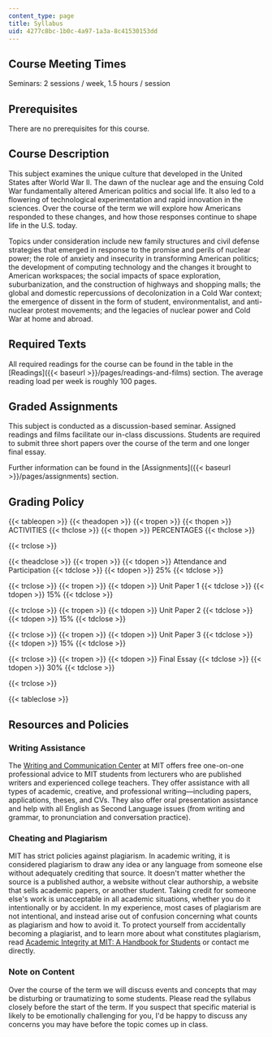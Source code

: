 ```yaml
---
content_type: page
title: Syllabus
uid: 4277c8bc-1b0c-4a97-1a3a-8c41530153dd
---
```


Course Meeting Times
--------------------

Seminars: 2 sessions / week, 1.5 hours / session

Prerequisites
-------------

There are no prerequisites for this course.

Course Description
------------------

This subject examines the unique culture that developed in the United States after World War II. The dawn of the nuclear age and the ensuing Cold War fundamentally altered American politics and social life. It also led to a flowering of technological experimentation and rapid innovation in the sciences. Over the course of the term we will explore how Americans responded to these changes, and how those responses continue to shape life in the U.S. today.

Topics under consideration include new family structures and civil defense strategies that emerged in response to the promise and perils of nuclear power; the role of anxiety and insecurity in transforming American politics; the development of computing technology and the changes it brought to American workspaces; the social impacts of space exploration, suburbanization, and the construction of highways and shopping malls; the global and domestic repercussions of decolonization in a Cold War context; the emergence of dissent in the form of student, environmentalist, and anti-nuclear protest movements; and the legacies of nuclear power and Cold War at home and abroad.

Required Texts
--------------

All required readings for the course can be found in the table in the [Readings]({{< baseurl >}}/pages/readings-and-films) section. The average reading load per week is roughly 100 pages.

Graded Assignments
------------------

This subject is conducted as a discussion-based seminar. Assigned readings and films facilitate our in-class discussions. Students are required to submit three short papers over the course of the term and one longer final essay.

Further information can be found in the [Assignments]({{< baseurl >}}/pages/assignments) section.

Grading Policy
--------------

{{< tableopen >}}
{{< theadopen >}}
{{< tropen >}}
{{< thopen >}}
ACTIVITIES
{{< thclose >}}
{{< thopen >}}
PERCENTAGES
{{< thclose >}}

{{< trclose >}}

{{< theadclose >}}
{{< tropen >}}
{{< tdopen >}}
Attendance and Participation
{{< tdclose >}}
{{< tdopen >}}
25%
{{< tdclose >}}

{{< trclose >}}
{{< tropen >}}
{{< tdopen >}}
Unit Paper 1
{{< tdclose >}}
{{< tdopen >}}
15%
{{< tdclose >}}

{{< trclose >}}
{{< tropen >}}
{{< tdopen >}}
Unit Paper 2
{{< tdclose >}}
{{< tdopen >}}
15%
{{< tdclose >}}

{{< trclose >}}
{{< tropen >}}
{{< tdopen >}}
Unit Paper 3
{{< tdclose >}}
{{< tdopen >}}
15%
{{< tdclose >}}

{{< trclose >}}
{{< tropen >}}
{{< tdopen >}}
Final Essay
{{< tdclose >}}
{{< tdopen >}}
30%
{{< tdclose >}}

{{< trclose >}}

{{< tableclose >}}

Resources and Policies
----------------------

### Writing Assistance

The [Writing and Communication Center](http://cmsw.mit.edu/writing-and-communication-center/) at MIT offers free one-on-one professional advice to MIT students from lecturers who are published writers and experienced college teachers. They offer assistance with all types of academic, creative, and professional writing—including papers, applications, theses, and CVs. They also offer oral presentation assistance and help with all English as Second Language issues (from writing and grammar, to pronunciation and conversation practice).

### Cheating and Plagiarism

MIT has strict policies against plagiarism. In academic writing, it is considered plagiarism to draw any idea or any language from someone else without adequately crediting that source. It doesn't matter whether the source is a published author, a website without clear authorship, a website that sells academic papers, or another student. Taking credit for someone else's work is unacceptable in all academic situations, whether you do it intentionally or by accident. In my experience, most cases of plagiarism are not intentional, and instead arise out of confusion concerning what counts as plagiarism and how to avoid it. To protect yourself from accidentally becoming a plagiarist, and to learn more about what constitutes plagiarism, read [Academic Integrity at MIT: A Handbook for Students](http://integrity.mit.edu/) or contact me directly.

### Note on Content

Over the course of the term we will discuss events and concepts that may be disturbing or traumatizing to some students. Please read the syllabus closely before the start of the term. If you suspect that specific material is likely to be emotionally challenging for you, I'd be happy to discuss any concerns you may have before the topic comes up in class.